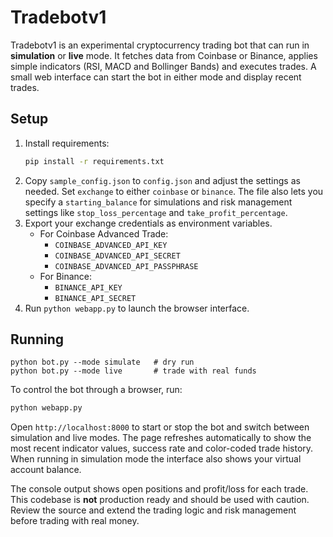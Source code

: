 # Tradebotv1

Tradebotv1 is an experimental cryptocurrency trading bot that can run in
**simulation** or **live** mode. It fetches data from Coinbase or
Binance, applies simple indicators (RSI, MACD and Bollinger Bands) and
executes trades. A small web interface can start the bot in either mode
and display recent trades.

## Setup

1. Install requirements:
   ```bash
   pip install -r requirements.txt
   ```
2. Copy `sample_config.json` to `config.json` and adjust the settings as
   needed. Set `exchange` to either `coinbase` or `binance`.
   The file also lets you specify a `starting_balance` for simulations and
   risk management settings like `stop_loss_percentage` and
   `take_profit_percentage`.
3. Export your exchange credentials as environment variables.
   - For Coinbase Advanced Trade:
     - `COINBASE_ADVANCED_API_KEY`
     - `COINBASE_ADVANCED_API_SECRET`
     - `COINBASE_ADVANCED_API_PASSPHRASE`
   - For Binance:
     - `BINANCE_API_KEY`
     - `BINANCE_API_SECRET`
4. Run `python webapp.py` to launch the browser interface.

## Running

```
python bot.py --mode simulate   # dry run
python bot.py --mode live       # trade with real funds
```

To control the bot through a browser, run:

```bash
python webapp.py
```

Open `http://localhost:8000` to start or stop the bot and switch
between simulation and live modes. The page refreshes automatically to
show the most recent indicator values, success rate and color-coded
trade history. When running in simulation mode the interface also shows
your virtual account balance.

The console output shows open positions and profit/loss for each trade.
This codebase is **not** production ready and should be used with
caution. Review the source and extend the trading logic and risk
management before trading with real money.

